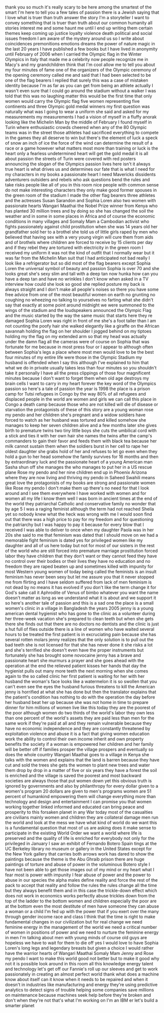 
thank you so much it&#39;s really scary to
be here among the smartest of the smart
I&#39;m here to tell you a few tales of
passion there is a Jewish saying that I
love what is truer than truth answer the
story I&#39;m a storyteller I want to convey
something that is truer than truth about
our common humanity
all stories interest me and some haunt
me until I end up writing them certain
themes keep coming up justice loyalty
violence death political and social
issues freedom I am aware of the mystery
around us so I write about coincidences
premonitions emotions dreams the power
of nature magic in the last 20 years I
have published a few books but I have
lived in anonymity until February of
2006 when I carried the Olympic flag in
the Winter Olympics in Italy that made
me a celebrity now people recognize me
in Macy&#39;s and my grandchildren think
that I&#39;m cool allow me to tell you about
my four minutes of fame one of the
organizers of the Olympic ceremony of
the opening ceremony called me and said
that I had been selected to be one of
the flag bearers I replied that surely
this was a case of mistaken identity
because I&#39;m as far as you can get from
being an athlete actually I wasn&#39;t even
sure that I could go around the stadium
without a walker
I was told that this was no laughing
matter this would be the first time that
only women would carry the Olympic flag
five women representing five continents
and three Olympic gold medal winners my
first question was naturally what was I
going to wear a uniform she said and
asked for my measurements my
measurements I had a vision of myself in
a fluffy anorak looking like the
Michelin Man by the middle of February I
found myself in Turin where enthusiastic
crowds cheered when any of the 80
Olympic teams was in the street those
athletes had sacrificed everything to
compete in the games they all deserve to
win
but there&#39;s the element of luck a speck
of snow an inch of ice the force of the
wind can determine the result of a race
or a game however what matters most more
than training or luck is the heart only
a fearless undetermined heart will get
the gold medal it is all about passion
the streets of Turin were covered with
red posters announcing the slogan of the
Olympics passion lives here isn&#39;t it
always true heart is what drives us and
determines our fate that is what I need
for my characters in my books a
passionate heart
I need Mavericks dissidents adventurers
outsiders and rebels who ask questions
bend the rules and take risks people
like all of you in this room nice people
with common sense
do not make interesting characters they
only make good former spouses
in the green room of the stadium I made
the other flag bearers three athletes
and the actresses Susan Sarandon
and Sophia Loren also two women with
passionate hearts
Wangari Maathai the Nobel Prize winner
from Kenya who has planted 30 million
trees and by doing so she has changed
the soil the weather and in some in some
places in Africa and of course the
economic conditions in many villages and
Somaly Mam a Cambodian activist who
fights passionately against child
prostitution when she was 14 years old
her grandfather sold her to a brothel
she told us of little girls raped by men
who believed that having sex with a very
young virgin will cure them from aids
and of brothels where children are
forced to receive by 15 clients per day
and if they rebel they are tortured with
electricity in the green room I received
my uniform it was not the kind of outfit
that I normally wear but it was far from
the Michelin Man suit that I had
anticipated
not bad really I look like a
refrigerator but so did most of the flag
bearers except Sophia Loren the
universal symbol of beauty and passion
Sophia is over 70 and she looks great
she&#39;s sexy slim and tall with a deep tan
now hunka how can you have a deep tan
and have no wrinkles I don&#39;t know
when asked in a TV interview how could
she look so good she replied posture my
back is always straight and I don&#39;t make
all people&#39;s noises
so there you have some free advice from
one of the most beautiful women on earth
no grunting no coughing no wheezing no
talking to yourselves no farting what
she didn&#39;t say that exactly
at some point around midnight we were
summoned to the wings of the stadium and
the loudspeakers announced the Olympic
Flag and the music started by the way
the same music that starts here they re
damaged Sophia Loren was right in front
of me she&#39;s a foot taller than I am not
counting the poofy hair she walked
elegantly like a giraffe on the African
savannah holding the flag on her
shoulder I jogged behind on my tiptoes
holding my the flag on my extended arm
so that my head was actually under the
damn flag all the cameras were of course
on Sophia that was fortunate for me
because in most press four or I appear
to although often between Sophia&#39;s legs
a place where most men would love to be
the best four minutes of my entire life
were those in the Olympic Stadium my
husband is offended when I say this
although I&#39;ve explained to him that what
we do in private usually takes less than
four minutes so you shouldn&#39;t take it
personally I have all the press
clippings of those four magnificent
minutes because I don&#39;t want to forget
them when old age destroys my brain
cells I want to carry in my heart
forever the key word of the Olympics
passion so here&#39;s a tale of passion the
year is 1998 the place is a prison camp
for Tutsi refugees in Congo by the way
80% of all refugees and displaced people
in the world are women and girls we can
call this place in Congo a death camp
because those who are not killed will
die of disease or starvation the
protagonists of these of this story are
a young woman rose my pendo and her
children she&#39;s pregnant
and a widow soldiers have forced to
watch as her husband was tortured and
killed somehow she manages to keep her
seven children alive and a few months
later she gives birth to premature twins
two tiny little boys she cuts the
umbilical cord with a stick and ties it
with her own hair she names the twins
after the camp&#39;s commanders to gain
their favor and feeds them with black
tea because her milk cannot sustain them
when the soldiers burst in her cell to
rape her oldest daughter she grabs hold
of her and refuses to let go even when
they hold a gun to her head somehow the
family survives for 16 months and then
by extraordinary luck and the passionate
heart of a young American man Sasha shun
off she manages the who manages to put
her in a US rescue plane Rose my pendo
and her nine children end up in Phoenix
Arizona where they are now living and
thriving
my pendo in Saheed Swahili means great
love the protagonists of my books are
strong and passionate women like Rose my
pendo I don&#39;t make them up there&#39;s no
need for that I look around and I see
them everywhere I have worked with women
and for women all my life I know them
well I was born in ancient times at the
end of the world
they patriarchal Catholic and
conservative family no wonder that by
age 5 I was a raging feminist although
the term had not reached Sheila yet so
nobody knew what the heck was wrong with
me I would soon find out that there was
a high price to pay for my freedom and
for questioning the patriarchy but I was
happy to pay it because for every blow
that I received I was able to deliver to
once when my daughter Paola was in her
20s she said to me that feminism was
dated that I should move on we had a
memorable fight feminism is dated yes
for privileged women like my daughter
and all of us here today but not for
most of our sisters in the rest of the
world who are still forced into
premature marriage prostitution forced
labor they have children that they don&#39;t
want or they cannot feed they have no
control over their bodies or their lives
they have no education and no freedom
they are raped beaten up and sometimes
killed with impunity for most Western
young women of today being called the
feminists is an insult feminism has
never been sexy but let me assure you
that it never stopped me from flirting
and I have seldom suffered from lack of
men
feminism is not dead by no means it has
evolved if you don&#39;t like the term
change it for God&#39;s sake call it
Aphrodite of Venus of bimbo whatever you
want the name doesn&#39;t matter as long as
we understand what it is about and we
support it so here&#39;s another tale of
passion and this is a sad one the place
is a small women&#39;s clinic in a village
in Bangladesh the years 2005 jenny is a
young american dental hygienist who has
gone to the clinic as a volunteer during
her three-week vacation she&#39;s prepared
to clean teeth but when she gets there
she finds out that there are no doctors
no dentists and the clinic is just a hut
full of flies outside there is a line of
women who have waited several hours to
be treated the first patient is in
excruciating pain because she has
several rotten molars jenny realizes
that the only solution is to pull out
the bad teeth she is not licensed for
that she has never done it she risks a
lot and she&#39;s terrified she doesn&#39;t even
have the proper instruments but
fortunately she has brought some
novocaine jenny has a brave and
passionate heart she murmurs a prayer
and she goes ahead with the operation at
the end the relieved patient kisses her
hands that day the hygienist pulls out
many more teeth the next morning when
she comes again to the so called clinic
her first patient is waiting for her
with her husband the woman&#39;s face looks
like a watermelon it is so swollen that
you can&#39;t even see the eyes the husband
furious threatens to kill the American
jenny is horrified at what she has done
but then the translator explains that
the patient&#39;s condition has nothing to
do with the operation the day before her
husband beat her up because she was not
home in time to prepare dinner for him
millions of women live like this today
they are the poorest of the poor
although women do two thirds of the
world&#39;s labor they own less than one
percent of the world&#39;s assets they are
paid less than men for the same work if
they&#39;re paid at all and they remain
vulnerable because they have no economic
independence and they are constantly
threatened by exploitation violence and
abuse it is a fact that giving women
education work the ability to control
their own income inherit and own
property benefits the society
if a woman is empowered her children and
her family will be better off if
families prosper the village prospers
and eventually so does the whole country
Wangari Maathai goes to a village in
Kenya she talks with the women and
explains that the land is barren because
they have cut and sold the trees she
gets the women to plant new trees and
water them drop by drop in a matter of
five or six years they have a forest the
soil is enriched and the village is
saved the poorest and most backward
societies are always those that put
women down yet this obvious truth is
ignored by governments and also by
philanthropy for every dollar given to a
women&#39;s program 20 dollars are given to
men&#39;s programs women are 51 percent of
humankind empowering them will change
everything more than technology and
design and entertainment I can promise
you that women working together linked
informed and educated can bring peace
and prosperity to this forsaken planet
in any War today most of the casualties
are civilians mainly women and children
they are collateral damage men run the
world and look at the mess we have what
kind of world do we want this is a
fundamental question that most of us are
asking does it make sense to participate
in the existing World Order we want a
world where life is preserved and the
quality of life is enriched for
everybody not only for the privileged in
January I saw an exhibit of Fernando
Botero Spain tings at the UC Berkeley
library no museum or gallery in the
United States except for the New York
gallery that carries both arrows work
has dared to show the paintings because
the theme is the Abu Ghraib prison
there are huge paintings of torture and
abuse of power in the voluminous Botero
style I have not been able to get those
images out of my mind or my heart what I
fear most is power with impunity
I fear abuse of power and the power to
abuse in our species the alpha males
define reality and force the rest of the
pack to accept that reality and follow
the rules the rules change all the time
but they always benefit them and in this
case the trickle-down effect which does
not work in economics works perfectly
abuse trickles down from the top of the
ladder to the bottom women and children
especially the poor are at the bottom
even the most destitute of men have
someone they can abuse a woman or a
child I&#39;m fed up with the power that if
you exert over the many through gender
income race and class I think that the
time is right to make fundamental
changes in our civilization but for real
change we need feminine energy in the
management of the world we need a
critical number of women in positions of
power and we need to nurture the
feminine energy in men I&#39;m talking about
men with young minds of course old guys
are hopeless we have to wait for them to
die off
yes I would love to have Sophia Loren&#39;s
long legs and legendary breasts but
given a choice I would rather have the
warrior hearts of Wangari Maathai Somaly
Mam Jenny and Rose my pendo I want to
make this world good not better but to
make it good why not
it is possible look around in this room
all this knowledge energy talent and
technology let&#39;s get off our Fannie&#39;s
roll up our sleeves and get to work
passionately in creating an almost
perfect world thank
what does a machine know about itself
can it know when it needs to be repaired
and when it doesn&#39;t in industries like
manufacturing and energy they&#39;re using
predictive analytics to detect signs of
trouble helping some companies save
millions on maintenance because machines
seek help before they&#39;re broken and
don&#39;t when they&#39;re not that&#39;s what I&#39;m
working on I&#39;m an IBM er let&#39;s build a
smarter planet
